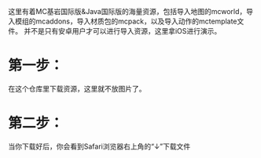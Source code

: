这里有着MC基岩国际版&Java国际版的海量资源，包括导入地图的mcworld，导入模组的mcaddons，导入材质包的mcpack，以及导入动作的mctemplate文件。
并不是只有安卓用户才可以进行导入资源，这里拿iOS进行演示。

# 第一步：
在这个仓库里下载资源，这里就不放图片了。
# 第二步：
当你下载好后，你会看到Safari浏览器右上角的“↓”下载文件
